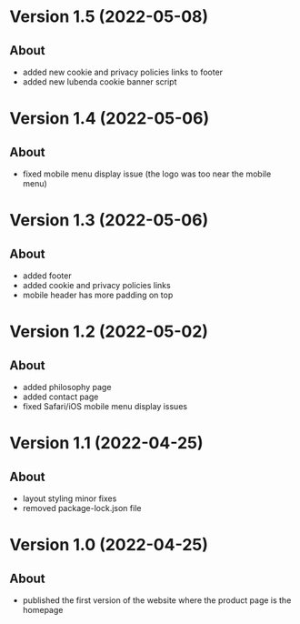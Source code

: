 # Version 1.5 (2022-05-08)
## About
* added new cookie and privacy policies links to footer
* added new Iubenda cookie banner script

# Version 1.4 (2022-05-06)
## About
* fixed mobile menu display issue (the logo was too near the mobile menu)

# Version 1.3 (2022-05-06)
## About
* added footer
* added cookie and privacy policies links
* mobile header has more padding on top

# Version 1.2 (2022-05-02)
## About
* added philosophy page
* added contact page
* fixed Safari/iOS mobile menu display issues

# Version 1.1 (2022-04-25)
## About
* layout styling minor fixes
* removed package-lock.json file

# Version 1.0 (2022-04-25)
## About
* published the first version of the website where the product page is the homepage